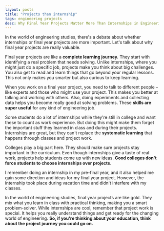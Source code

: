 ```yaml
---
layout: posts
title: "Projects than internship"
tags: engineering projects
desc: Why Final Year Projects Matter More Than Internships in Engineering
---
```


In the world of engineering studies, there's a debate about whether internships
or final year projects are more important. Let's talk about why final year
projects are really valuable.

Final year projects are like a **complete learning journey.** They start with
identifying a real problem that needs solving. Unlike internships, where you
might just do a specific job, projects make you think about big challenges. You
also get to read and learn things that go beyond your regular lessons. This not
only makes you smarter but also curious to keep learning.

When you work on a final year project, you need to talk to different people –
like experts and those who might use your project. This makes you better at
talking and working with others. Also, doing experiments and collecting data
helps you become really good at solving problems. These **skills are super
useful** for any kind of engineering job.

Some students do a lot of internships while they're still in college and want
these to count as work experience. But doing this might make them forget the
important stuff they learned in class and during their projects. Internships are
great, but they can't replace the **systematic learning** that happens through
classes and project work.

Colleges play a big part here. They should make sure projects stay important in
the curriculum. Even though internships give a taste of real work, projects help
students come up with new ideas. **Good colleges don't force students to choose
internships over projects**.

I remember doing an internship in my pre-final year, and it also helped me gain
some direction and ideas for my final year project. However, the internship took
place during vacation time and didn't interfere with my classes.

In the world of engineering studies, final year projects are like gold. They mix
what you learn in class with practical thinking, making you a smart
problem-solver. While internships are cool, remember that project work is
special. It helps you really understand things and get ready for the changing
world of engineering. **So, if you're thinking about your education, think about
the project journey you could go on.**

